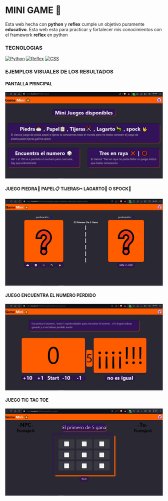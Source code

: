 # MINI GAME 🌟

Esta web hecha con **python** y **reflex** cumple un objetivo puramente **educativo**.
Esta web esta para practicar y fortalecer mis conocimientos con el framework **reflex** en python

### TECNOLOGIAS

[![Python](https://img.shields.io/badge/Python-green?style=for-the-badge&logo=python&logoColor=white&labelColor=101010)]()
[![Reflex](https://img.shields.io/badge/Reflex-purple?style=for-the-badge&logo=Reflex&logoColor=white&labelColor=101010)]()
[![CSS](https://img.shields.io/badge/CSS-blue?style=for-the-badge&logo=CSS3&logoColor=white&labelColor=101010)]()

### EJEMPLOS VISUALES DE LOS RESULTADOS

#### PANTALLA PRINCIPAL

![pantalla principal](pagina-principal.jpg)

#### JUEGO PIEDRA🥌 PAPEL📋 TIJERAS✂ LAGARTO🦎 O SPOCK🖖

![juego uno](Juego-uno.jpg)

#### JUEGO ENCUENTRA EL NUMERO PERDIDO

![juego dos](Juego-dos.jpg)

#### JUEGO TIC TAC TOE

![juego tres](Juego-tres.jpg)
